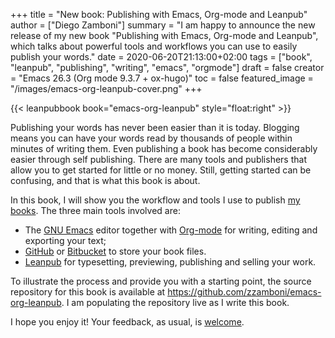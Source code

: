 +++
title = "New book: Publishing with Emacs, Org-mode and Leanpub"
author = ["Diego Zamboni"]
summary = "I am happy to announce the new release of my new book \"Publishing with Emacs, Org-mode and Leanpub\", which talks about powerful tools and workflows you can use to easily publish your words."
date = 2020-06-20T21:13:00+02:00
tags = ["book", "leanpub", "publishing", "writing", "emacs", "orgmode"]
draft = false
creator = "Emacs 26.3 (Org mode 9.3.7 + ox-hugo)"
toc = false
featured_image = "/images/emacs-org-leanpub-cover.png"
+++

{{< leanpubbook book="emacs-org-leanpub" style="float:right" >}}

Publishing your words has never been easier than it is today. Blogging means you can have your words read by thousands of people within minutes of writing them. Even publishing a book has become considerably easier through self publishing. There are many tools and publishers that allow you to get started for little or no money. Still, getting started can be confusing, and that is what this book is about.

In this book, I will show you the workflow and tools I use to publish [my books](https://leanpub.com/u/zzamboni). The three main tools involved are:

-   The [GNU Emacs](https://www.gnu.org/software/emacs/) editor together with [Org-mode](https://orgmode.org/) for writing, editing and exporting your text;
-   [GitHub](https://github.com/tonsky/FiraCode) or [Bitbucket](https://bitbucket.org/) to store your book files.
-   [Leanpub](https://leanpub.com/) for typesetting, previewing, publishing and selling your work.

To illustrate the process and provide you with a starting point, the source repository for this book is available at <https://github.com/zzamboni/emacs-org-leanpub>. I am populating the repository live as I write this book.

I hope you enjoy it! Your feedback, as usual, is [welcome](https://leanpub.com/emacs-org-leanpub/email%5Fauthor/new).
